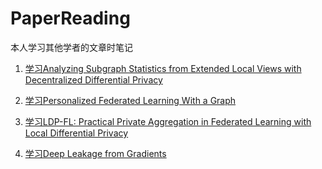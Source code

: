 # PaperReading
本人学习其他学者的文章时笔记

1.	[学习Analyzing Subgraph Statistics from Extended Local Views with Decentralized Differential Privacy](https://github.com/18ysli4/PaperReading/tree/main/Graph-DDP-paper)
2.	[学习Personalized Federated Learning With a Graph](https://github.com/18ysli4/PaperReading/tree/main/PFL-with-Graph-paper)
3.	[学习LDP-FL: Practical Private Aggregation in Federated Learning with Local Differential Privacy](https://github.com/18ysli4/PaperReading/tree/main/LDPFL-paper)

4. [学习Deep Leakage from Gradients](https://github.com/18ysli4/PaperReading/tree/main/Deep-Leakage-paper)

